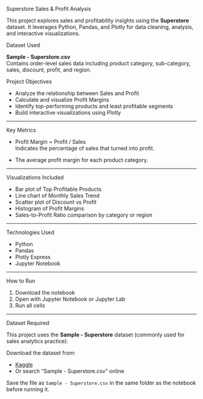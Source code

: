 Superstore Sales & Profit Analysis

This project explores sales and profitability insights using the **Superstore** dataset. It leverages Python, Pandas, and Plotly for data cleaning, analysis, and interactive visualizations.

Dataset Used

 **Sample - Superstore.csv**  
  Contains order-level sales data including product category, sub-category, sales, discount, profit, and region.

Project Objectives

- Analyze the relationship between Sales and Profit
- Calculate and visualize Profit Margins
- Identify top-performing products and least profitable segments
- Build interactive visualizations using Plotly

----

Key Metrics

- Profit Margin = Profit / Sales  
  Indicates the percentage of sales that turned into profit.

- The average profit margin for each product category.

----

Visualizations Included

- Bar plot of Top Profitable Products
- Line chart of Monthly Sales Trend
- Scatter plot of Discount vs Profit
- Histogram of Profit Margins
- Sales-to-Profit Ratio comparison by category or region

----

Technologies Used

- Python
- Pandas
- Plotly Express
- Jupyter Notebook

----

How to Run

1. Download the notebook
2. Open with Jupyter Notebook or Jupyter Lab
3. Run all cells

----

Dataset Required

This project uses the **Sample - Superstore** dataset (commonly used for sales analytics practice).

Download the dataset from:
- [Kaggle](https://www.kaggle.com/datasets/vivek468/superstore-dataset-final)
- Or search “Sample - Superstore.csv” online

Save the file as `Sample - Superstore.csv` in the same folder as the notebook before running it.